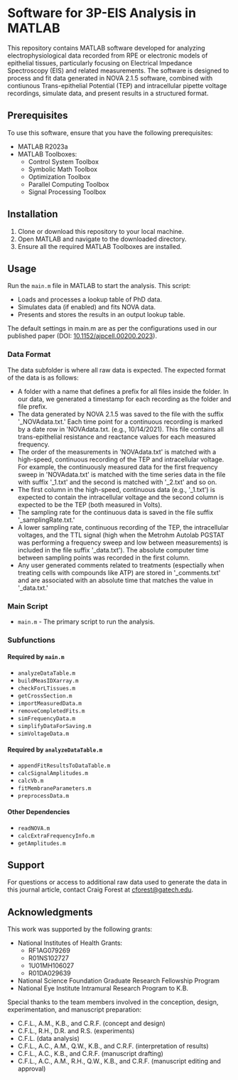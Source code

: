 # Software for 3P-EIS Analysis in MATLAB

This repository contains MATLAB software developed for analyzing electrophysiological data recorded from RPE or electronic models of epithelial tissues, particularly focusing on Electrical Impedance Spectroscopy (EIS) and related measurements. The software is designed to process and fit data generated in NOVA 2.1.5 software, combined with contiunous Trans-epithelial Potential (TEP) and intracellular pipette voltage recordings, simulate data, and present results in a structured format.

## Prerequisites

To use this software, ensure that you have the following prerequisites:

- MATLAB R2023a
- MATLAB Toolboxes:
    - Control System Toolbox
    - Symbolic Math Toolbox
    - Optimization Toolbox
    - Parallel Computing Toolbox
    - Signal Processing Toolbox

## Installation

1. Clone or download this repository to your local machine.
2. Open MATLAB and navigate to the downloaded directory.
3. Ensure all the required MATLAB Toolboxes are installed.

## Usage

Run the `main.m` file in MATLAB to start the analysis. This script:

- Loads and processes a lookup table of PhD data.
- Simulates data (if enabled) and fits NOVA data.
- Presents and stores the results in an output lookup table.

The default settings in main.m are as per the configurations used in our published paper (DOI: [10.1152/ajpcell.00200.2023](https://doi.org/10.1152/ajpcell.00200.2023)).

### Data Format

The data subfolder is where all raw data is expected. The expected format of the data is as follows:

- A folder with a name that defines a prefix for all files inside the folder. In our data, we generated a timestamp for each recording as the folder and file prefix.
- The data generated by NOVA 2.1.5 was saved to the file with the suffix '_NOVAdata.txt.' Each time point for a continuous recording is marked by a date row in 'NOVAdata.txt. (e.g., 10/14/2021). This file contains all trans-epithelial resistance and reactance values for each measured frequency.
- The order of the measurements in 'NOVAdata.txt' is matched with a high-speed, continuous recording of the TEP and intracellular voltage. For example, the continuously measured data for the first frequency sweep in 'NOVAdata.txt' is matched with the time series data in the file with suffix '_1.txt' and the second is matched with '_2.txt' and so on.
- The first column in the high-speed, continuous data (e.g., '_1.txt') is expected to contain the intracellular voltage and the second column is expected to be the TEP (both measured in Volts).
- The sampling rate for the continuous data is saved in the file suffix '_samplingRate.txt.'
- A lower sampling rate, continuous recording of the TEP, the intracellular voltages, and the TTL signal (high when the Metrohm Autolab PGSTAT was performing a frequency sweep and low between measurements) is included in the file suffix '_data.txt'). The absolute computer time between sampling points was recorded in the first column.
- Any user generated comments related to treatments (espectially when treating cells with compounds like ATP) are stored in '_comments.txt' and are associated with an absolute time that matches the value in '_data.txt.'

### Main Script

- `main.m` - The primary script to run the analysis.

### Subfunctions

#### Required by `main.m`

- `analyzeDataTable.m`
- `buildMeasIDXarray.m`
- `checkForLTissues.m`
- `getCrossSection.m`
- `importMeasuredData.m`
- `removeCompletedFits.m`
- `simFrequencyData.m`
- `simplifyDataForSaving.m`
- `simVoltageData.m`

#### Required by `analyzeDataTable.m`

- `appendFitResultsToDataTable.m`
- `calcSignalAmplitudes.m`
- `calcVb.m`
- `fitMembraneParameters.m`
- `preprocessData.m`

#### Other Dependencies

- `readNOVA.m`
- `calcExtraFrequencyInfo.m`
- `getAmplitudes.m`

## Support

For questions or access to additional raw data used to generate the data in this journal article, contact Craig Forest at cforest@gatech.edu.

## Acknowledgments

This work was supported by the following grants:

- National Institutes of Health Grants:
  - RF1AG079269
  - R01NS102727
  - 1U01MH106027
  - R01DA029639
- National Science Foundation Graduate Research Fellowship Program
- National Eye Institute Intramural Research Program to K.B.

Special thanks to the team members involved in the conception, design, experimentation, and manuscript preparation:

- C.F.L., A.M., K.B., and C.R.F. (concept and design)
- C.F.L., R.H., D.R. and R.S. (experiments)
- C.F.L. (data analysis)
- C.F.L., A.C., A.M., Q.W., K.B., and C.R.F. (interpretation of results)
- C.F.L., A.C., K.B., and C.R.F. (manuscript drafting)
- C.F.L., A.C., A.M., R.H., Q.W., K.B., and C.R.F. (manuscript editing and approval)
